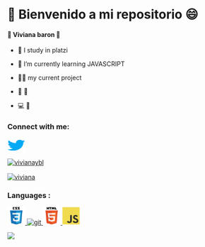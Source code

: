 #  :wave: Bienvenido a mi repositorio :smile: 

#### :purple_heart: Viviana baron  :purple_heart:


-  :school:  I study in platzi

- :memo: I’m currently learning   JAVASCRIPT

- 👨‍💻 my current project

-  :book:  :purple_heart:
- :computer:  :ledger:

<h3 align="left">Connect with me:</h3>
<p align="left">

<a href="https://twitter.com/vivianviolette" target="blank"><img align="center" src="https://raw.githubusercontent.com/ManuelGil/ManuelGil/master/images/icons/Social/twitter.svg" alt="viviana" height="30" width="40" /></a>

<a href="https://github.com/vivianaybl" target="blank"><img align="center" src="https://web.imt-atlantique.fr/x-info/atlanmod/images/d/d1/Github.jpg" alt="vivianaybl" height="30" width="40" /></a>

<a href="https://www.linkedin.com/in/viviana-baron-448466a3/" target="blank"><img align="center" src="https://cdn-icons-png.flaticon.com/512/174/174857.png" alt="viviana" height="30" width="40" /></a>

</p>

<h3 align="left">Languages :</h3>
  <a href="https://www.w3schools.com/css/" target="_blank"> <img src="https://raw.githubusercontent.com/devicons/devicon/master/icons/css3/css3-original-wordmark.svg" alt="css3" width="40" height="40"/> </a> <a href="https://git-scm.com/" target="_blank"> <img src="https://www.vectorlogo.zone/logos/git-scm/git-scm-icon.svg" alt="git" width="40" height="40"/> </a> <a href="https://www.w3.org/html/" target="_blank"> <img src="https://raw.githubusercontent.com/devicons/devicon/master/icons/html5/html5-original-wordmark.svg" alt="html5" width="40" height="40"/> </a>  <a href="https://developer.mozilla.org/en-US/docs/Web/JavaScript" target="_blank"> <img src="https://raw.githubusercontent.com/devicons/devicon/master/icons/javascript/javascript-original.svg" alt="javascript" width="40" height="40"/> </a> 
  

  [![](https://static.vecteezy.com/system/resources/previews/000/523/378/non_2x/web-development-application-design-coding-and-programming-on-laptop-and-smartphone-concept-with-programming-language-and-program-code-and-layout-on-screen-vector.jpg)](http://https://static.vecteezy.com/system/resources/previews/000/523/378/non_2x/web-development-application-design-coding-and-programming-on-laptop-and-smartphone-concept-with-programming-language-and-program-code-and-layout-on-screen-vector.jpg)




